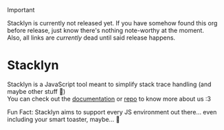 > [!IMPORTANT]
> Stacklyn is currently not released yet. If you have somehow found this org before release, just know there's nothing note-worthy at the moment.  
> Also, all links are *currently* dead until said release happens.

# Stacklyn
Stacklyn is a JavaScript tool meant to simplify stack trace handling (and maybe other stuff 👀)  
You can check out the [documentation](https://stacklyn.github.io/docs) or [repo](https://github.com/stacklynjs/stacklyn) to know more about us :3  

Fun Fact: Stacklyn aims to support every JS environment out there... even including your smart toaster, maybe... 🍞
